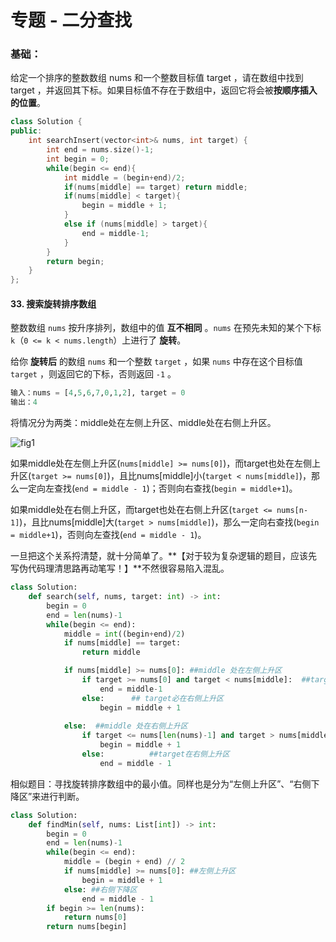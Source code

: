 # 专题 - 二分查找



### 基础：

给定一个排序的整数数组 nums 和一个整数目标值 target ，请在数组中找到 target ，并返回其下标。如果目标值不存在于数组中，返回它将会被**按顺序插入的位置**。

```c++
class Solution {
public:
    int searchInsert(vector<int>& nums, int target) {
        int end = nums.size()-1;
        int begin = 0;
        while(begin <= end){
            int middle = (begin+end)/2;
            if(nums[middle] == target) return middle;
            if(nums[middle] < target){
                begin = middle + 1;
            }
            else if (nums[middle] > target){
                end = middle-1;
            }
        }
        return begin;
    }
};
```



#### 33. 搜索旋转排序数组

整数数组 `nums` 按升序排列，数组中的值 **互不相同** 。`nums` 在预先未知的某个下标 `k`（`0 <= k < nums.length`）上进行了 **旋转**。

给你 **旋转后** 的数组 `nums` 和一个整数 `target` ，如果 `nums` 中存在这个目标值 `target` ，则返回它的下标，否则返回 `-1` 。

```python
输入：nums = [4,5,6,7,0,1,2], target = 0
输出：4
```

将情况分为两类：middle处在左侧上升区、middle处在右侧上升区。

![fig1](https://assets.leetcode-cn.com/solution-static/33/33_fig1.png)

如果middle处在左侧上升区(`nums[middle] >= nums[0]`)，而target也处在左侧上升区(`target >= nums[0]`)，且比nums[middle]小(`target < nums[middle]`)，那么一定向左查找(`end = middle - 1`)；否则向右查找(`begin = middle+1`)。

如果middle处在右侧上升区，而target也处在右侧上升区(`target <= nums[n-1]`)，且比nums[middle]大(`target > nums[middle]`)，那么一定向右查找(`begin = middle+1`)，否则向左查找(`end = middle - 1`)。

一旦把这个关系捋清楚，就十分简单了。**【对于较为复杂逻辑的题目，应该先写伪代码理清思路再动笔写！】**不然很容易陷入混乱。

```python
class Solution:
    def search(self, nums, target: int) -> int:
        begin = 0
        end = len(nums)-1
        while(begin <= end):
            middle = int((begin+end)/2)
            if nums[middle] == target:
                return middle

            if nums[middle] >= nums[0]: ##middle 处在左侧上升区
                if target >= nums[0] and target < nums[middle]:  ##target必在左侧上升区
                    end = middle-1
                else:      ## target必在右侧上升区
                    begin = middle + 1
                    
            else:  ##middle 处在右侧上升区
                if target <= nums[len(nums)-1] and target > nums[middle]:    ##target在左侧上升区
                    begin = middle + 1
                else:          ##target在右侧上升区
                    end = middle - 1
```

相似题目：寻找旋转排序数组中的最小值。同样也是分为“左侧上升区”、“右侧下降区”来进行判断。

```python
class Solution:
    def findMin(self, nums: List[int]) -> int:
        begin = 0
        end = len(nums)-1
        while(begin <= end):
            middle = (begin + end) // 2
            if nums[middle] >= nums[0]: ##左侧上升区
                begin = middle + 1
            else: ##右侧下降区
                end = middle - 1
        if begin >= len(nums):
            return nums[0]
        return nums[begin]
```

